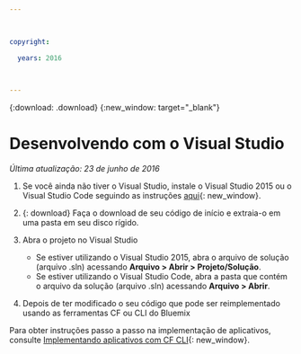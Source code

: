 ```yaml
---

 

copyright:

  years: 2016

 

---
```


{:download: .download}
{:new_window: target="_blank"}

# Desenvolvendo com o Visual Studio

*Última atualização: 23 de junho de 2016*

  1. Se você ainda não tiver o Visual Studio, instale o Visual Studio 2015 ou o Visual Studio Code seguindo as instruções
[aqui](https://msdn.microsoft.com/en-us/library/e2h7fzkw.aspx){: new_window}.

  1. {: download} Faça o download de seu código de início e extraia-o em uma pasta em seu disco rígido.

  1. Abra o projeto no Visual Studio

      + Se estiver utilizando o Visual Studio 2015, abra o arquivo de solução (arquivo .sln) acessando **Arquivo > Abrir > Projeto/Solução**.
      + Se estiver utilizando o Visual Studio Code, abra a pasta que contém o arquivo da solução (arquivo .sln) acessando **Arquivo > Abrir**.

  1. Depois de ter modificado o seu código que pode ser reimplementado usando as ferramentas CF ou CLI do Bluemix

Para obter instruções passo a passo na implementação de aplicativos, consulte [Implementando aplicativos com CF CLI](./install_cli.html){: new_window}.
